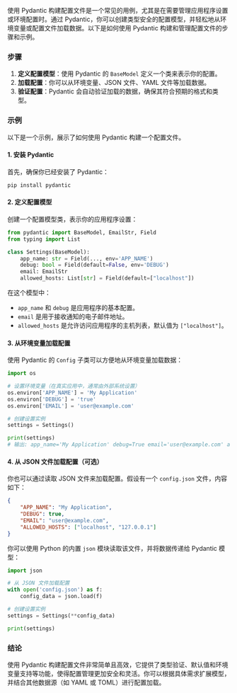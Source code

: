 使用 Pydantic 构建配置文件是一个常见的用例，尤其是在需要管理应用程序设置或环境配置时。通过 Pydantic，你可以创建类型安全的配置模型，并轻松地从环境变量或配置文件加载数据。以下是如何使用 Pydantic 构建和管理配置文件的步骤和示例。

### 步骤

1. **定义配置模型**：使用 Pydantic 的 `BaseModel` 定义一个类来表示你的配置。
2. **加载配置**：你可以从环境变量、JSON 文件、YAML 文件等加载数据。
3. **验证配置**：Pydantic 会自动验证加载的数据，确保其符合预期的格式和类型。

### 示例

以下是一个示例，展示了如何使用 Pydantic 构建一个配置文件。

#### 1. 安装 Pydantic

首先，确保你已经安装了 Pydantic：

```bash
pip install pydantic
```

#### 2. 定义配置模型

创建一个配置模型类，表示你的应用程序设置：

```python
from pydantic import BaseModel, EmailStr, Field
from typing import List

class Settings(BaseModel):
    app_name: str = Field(..., env='APP_NAME')
    debug: bool = Field(default=False, env='DEBUG')
    email: EmailStr
    allowed_hosts: List[str] = Field(default=["localhost"])
```

在这个模型中：
- `app_name` 和 `debug` 是应用程序的基本配置。
- `email` 是用于接收通知的电子邮件地址。
- `allowed_hosts` 是允许访问应用程序的主机列表，默认值为 `["localhost"]`。

#### 3. 从环境变量加载配置

使用 Pydantic 的 `Config` 子类可以方便地从环境变量加载数据：

```python
import os

# 设置环境变量（在真实应用中，通常由外部系统设置）
os.environ['APP_NAME'] = 'My Application'
os.environ['DEBUG'] = 'true'
os.environ['EMAIL'] = 'user@example.com'

# 创建设置实例
settings = Settings()

print(settings)
# 输出: app_name='My Application' debug=True email='user@example.com' allowed_hosts=['localhost']
```

#### 4. 从 JSON 文件加载配置（可选）

你也可以通过读取 JSON 文件来加载配置。假设有一个 `config.json` 文件，内容如下：

```json
{
    "APP_NAME": "My Application",
    "DEBUG": true,
    "EMAIL": "user@example.com",
    "ALLOWED_HOSTS": ["localhost", "127.0.0.1"]
}
```

你可以使用 Python 的内置 `json` 模块读取该文件，并将数据传递给 Pydantic 模型：

```python
import json

# 从 JSON 文件加载配置
with open('config.json') as f:
    config_data = json.load(f)

# 创建设置实例
settings = Settings(**config_data)

print(settings)
```

### 结论

使用 Pydantic 构建配置文件非常简单且高效，它提供了类型验证、默认值和环境变量支持等功能，使得配置管理更加安全和灵活。你可以根据具体需求扩展模型，并结合其他数据源（如 YAML 或 TOML）进行配置加载。
